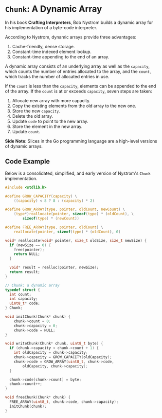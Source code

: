 # `Chunk`: A Dynamic Array

In his book **Crafting Interpreters**, Bob Nystrom builds a dynamic array
for his implementation of a byte-code interpreter.

According to Nystrom, dynamic arrays provide three advantages:

1. Cache-friendly, dense storage.
2. Constant-time indexed element lookup.
3. Constant-time appending to the end of an array.

A dynamic array consists of an underlying array as well as the `capacity`, which counts the
number of entries allocated to the array, and the `count`, which tracks the number
of allocated entries in use.

If the `count` is less than the `capacity`, elements can be appended to the end of the array.
If the `count` is at or exceeds `capacity`, seven steps are taken:

1. Allocate new array with more capacity.
2. Copy the existing elements from the old array to the new one.
3. Store the new `capacity`.
4. Delete the old array.
5. Update `code` to point to the new array.
6. Store the element in the new array.
7. Update `count`.

**Side Note**: Slices in the Go programming language are a high-level versions of dynamic arrays.

## Code Example

Below is a consolidated, simplified, and early version of Nystrom's `Chunk` implementation.

```c
#include <stdlib.h>

#define GROW_CAPACITY(capacity) \
    ((capacity) < 8 ? 8 : (capacity) * 2)

#define GROW_ARRAY(type, pointer, oldCount, newCount) \
    (type*)reallocate(pointer, sizeof(type) * (oldCount), \
        sizeof(type) * (newCount))

#define FREE_ARRAY(type, pointer, oldCount) \
    reallocate(pointer, sizeof(type) * (oldCount), 0)

void* reallocate(void* pointer, size_t oldSize, size_t newSize) {
  if (newSize == 0) {
    free(pointer);
    return NULL;
  }

  void* result = realloc(pointer, newSize);
  return result;
}

// Chunk: a dynamic array
typedef struct {
  int count;
  int capacity;
  uint8_t* code;
} Chunk;

void initChunk(Chunk* chunk) {
    chunk->count = 0;
    chunk->capacity = 0;
    chunk->code = NULL;
}

void writeChunk(Chunk* chunk, uint8_t byte) {
  if (chunk->capacity < chunk->count + 1) {
    int oldCapacity = chunk->capacity;
    chunk->capacity = GROW_CAPACITY(oldCapacity);
    chunk->code = GROW_ARRAY(uint8_t, chunk->code,
        oldCapacity, chunk->capacity);
  }

  chunk->code[chunk->count] = byte;
  chunk->count++;
}

void freeChunk(Chunk* chunk) {
  FREE_ARRAY(uint8_t, chunk->code, chunk->capacity);
  initChunk(chunk);
}
```
